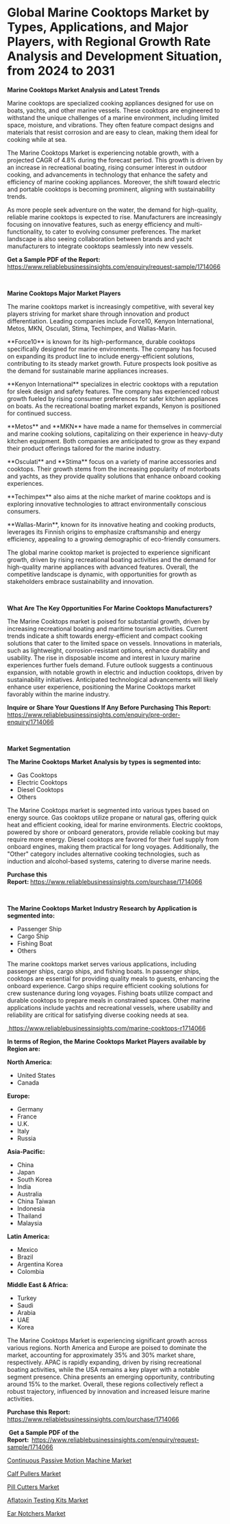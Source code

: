 <p><h1>Global Marine Cooktops Market by Types, Applications, and Major Players, with Regional Growth Rate Analysis and Development Situation, from 2024 to 2031</h1></p><p><strong>Marine Cooktops Market Analysis and Latest Trends</strong></p>
<p><p>Marine cooktops are specialized cooking appliances designed for use on boats, yachts, and other marine vessels. These cooktops are engineered to withstand the unique challenges of a marine environment, including limited space, moisture, and vibrations. They often feature compact designs and materials that resist corrosion and are easy to clean, making them ideal for cooking while at sea.</p><p>The Marine Cooktops Market is experiencing notable growth, with a projected CAGR of 4.8% during the forecast period. This growth is driven by an increase in recreational boating, rising consumer interest in outdoor cooking, and advancements in technology that enhance the safety and efficiency of marine cooking appliances. Moreover, the shift toward electric and portable cooktops is becoming prominent, aligning with sustainability trends. </p><p>As more people seek adventure on the water, the demand for high-quality, reliable marine cooktops is expected to rise. Manufacturers are increasingly focusing on innovative features, such as energy efficiency and multi-functionality, to cater to evolving consumer preferences. The market landscape is also seeing collaboration between brands and yacht manufacturers to integrate cooktops seamlessly into new vessels.</p></p>
<p><strong>Get a Sample PDF of the Report:&nbsp;</strong> <a href="https://www.reliablebusinessinsights.com/enquiry/request-sample/1714066?utm_campaign=1722&utm_medium=2&utm_source=Github&utm_content=ia&utm_term=22102024&utm_id=marine-cooktops">https://www.reliablebusinessinsights.com/enquiry/request-sample/1714066</a></p>
<p>&nbsp;</p>
<p><strong>Marine Cooktops Major Market Players</strong></p>
<p><p>The marine cooktops market is increasingly competitive, with several key players striving for market share through innovation and product differentiation. Leading companies include Force10, Kenyon International, Metos, MKN, Osculati, Stima, Techimpex, and Wallas-Marin.</p><p>**Force10** is known for its high-performance, durable cooktops specifically designed for marine environments. The company has focused on expanding its product line to include energy-efficient solutions, contributing to its steady market growth. Future prospects look positive as the demand for sustainable marine appliances increases.</p><p>**Kenyon International** specializes in electric cooktops with a reputation for sleek design and safety features. The company has experienced robust growth fueled by rising consumer preferences for safer kitchen appliances on boats. As the recreational boating market expands, Kenyon is positioned for continued success.</p><p>**Metos** and **MKN** have made a name for themselves in commercial and marine cooking solutions, capitalizing on their experience in heavy-duty kitchen equipment. Both companies are anticipated to grow as they expand their product offerings tailored for the marine industry.</p><p>**Osculati** and **Stima** focus on a variety of marine accessories and cooktops. Their growth stems from the increasing popularity of motorboats and yachts, as they provide quality solutions that enhance onboard cooking experiences. </p><p>**Techimpex** also aims at the niche market of marine cooktops and is exploring innovative technologies to attract environmentally conscious consumers.</p><p>**Wallas-Marin**, known for its innovative heating and cooking products, leverages its Finnish origins to emphasize craftsmanship and energy efficiency, appealing to a growing demographic of eco-friendly consumers.</p><p>The global marine cooktop market is projected to experience significant growth, driven by rising recreational boating activities and the demand for high-quality marine appliances with advanced features. Overall, the competitive landscape is dynamic, with opportunities for growth as stakeholders embrace sustainability and innovation.</p></p>
<p>&nbsp;</p>
<p><strong>What Are The Key Opportunities For Marine Cooktops Manufacturers?</strong></p>
<p><p>The Marine Cooktops market is poised for substantial growth, driven by increasing recreational boating and maritime tourism activities. Current trends indicate a shift towards energy-efficient and compact cooking solutions that cater to the limited space on vessels. Innovations in materials, such as lightweight, corrosion-resistant options, enhance durability and usability. The rise in disposable income and interest in luxury marine experiences further fuels demand. Future outlook suggests a continuous expansion, with notable growth in electric and induction cooktops, driven by sustainability initiatives. Anticipated technological advancements will likely enhance user experience, positioning the Marine Cooktops market favorably within the marine industry.</p></p>
<p><strong>Inquire or Share Your Questions If Any Before Purchasing This Report:</strong> <a href="https://www.reliablebusinessinsights.com/enquiry/pre-order-enquiry/1714066?utm_campaign=1722&utm_medium=2&utm_source=Github&utm_content=ia&utm_term=22102024&utm_id=marine-cooktops">https://www.reliablebusinessinsights.com/enquiry/pre-order-enquiry/1714066</a></p>
<p>&nbsp;</p>
<p><strong>Market Segmentation</strong></p>
<p><strong>The Marine Cooktops Market Analysis by types is segmented into:</strong></p>
<p><ul><li>Gas Cooktops</li><li>Electric Cooktops</li><li>Diesel Cooktops</li><li>Others</li></ul></p>
<p><p>The Marine Cooktops market is segmented into various types based on energy source. Gas cooktops utilize propane or natural gas, offering quick heat and efficient cooking, ideal for marine environments. Electric cooktops, powered by shore or onboard generators, provide reliable cooking but may require more energy. Diesel cooktops are favored for their fuel supply from onboard engines, making them practical for long voyages. Additionally, the "Other" category includes alternative cooking technologies, such as induction and alcohol-based systems, catering to diverse marine needs.</p></p>
<p><strong>Purchase this Report:&nbsp;</strong><a href="https://www.reliablebusinessinsights.com/purchase/1714066?utm_campaign=1722&utm_medium=2&utm_source=Github&utm_content=ia&utm_term=22102024&utm_id=marine-cooktops">https://www.reliablebusinessinsights.com/purchase/1714066</a></p>
<p>&nbsp;</p>
<p><strong>The Marine Cooktops Market Industry Research by Application is segmented into:</strong></p>
<p><ul><li>Passenger Ship</li><li>Cargo Ship</li><li>Fishing Boat</li><li>Others</li></ul></p>
<p><p>The marine cooktops market serves various applications, including passenger ships, cargo ships, and fishing boats. In passenger ships, cooktops are essential for providing quality meals to guests, enhancing the onboard experience. Cargo ships require efficient cooking solutions for crew sustenance during long voyages. Fishing boats utilize compact and durable cooktops to prepare meals in constrained spaces. Other marine applications include yachts and recreational vessels, where usability and reliability are critical for satisfying diverse cooking needs at sea.</p></p>
<p><a href="https://www.reliablebusinessinsights.com/marine-cooktops-r1714066?utm_campaign=1722&utm_medium=2&utm_source=Github&utm_content=ia&utm_term=22102024&utm_id=marine-cooktops">&nbsp;https://www.reliablebusinessinsights.com/marine-cooktops-r1714066</a></p>
<p><strong>In terms of Region, the Marine Cooktops Market Players available by Region are:</strong></p>
<p>
    <p> <strong> North America: </strong>
        <ul>
            <li>United States</li>
            <li>Canada</li>
        </ul>
        </p> 
    <p> <strong> Europe: </strong>
        <ul>
            <li>Germany</li>
            <li>France</li>
            <li>U.K.</li>
            <li>Italy</li>
            <li>Russia</li>
        </ul>
        </p> 
    <p> <strong> Asia-Pacific: </strong>
        <ul>
            <li>China</li>
            <li>Japan</li>
            <li>South Korea</li>
            <li>India</li>
            <li>Australia</li>
            <li>China Taiwan</li>
            <li>Indonesia</li>
            <li>Thailand</li>
            <li>Malaysia</li>
        </ul>
        </p> 
    <p> <strong> Latin America: </strong>
        <ul>
            <li>Mexico</li>
            <li>Brazil</li>
            <li>Argentina Korea</li>
            <li>Colombia</li>
        </ul>
        </p> 
    <p> <strong> Middle East & Africa: </strong>
        <ul>
            <li>Turkey</li>
            <li>Saudi</li>
            <li>Arabia</li>
            <li>UAE</li>
            <li>Korea</li>
        </ul>
    </p>
    </p>
<p><p>The Marine Cooktops Market is experiencing significant growth across various regions. North America and Europe are poised to dominate the market, accounting for approximately 35% and 30% market share, respectively. APAC is rapidly expanding, driven by rising recreational boating activities, while the USA remains a key player with a notable segment presence. China presents an emerging opportunity, contributing around 15% to the market. Overall, these regions collectively reflect a robust trajectory, influenced by innovation and increased leisure marine activities.</p></p>
<p><strong>Purchase this Report: </strong><a href="https://www.reliablebusinessinsights.com/purchase/1714066?utm_campaign=1722&utm_medium=2&utm_source=Github&utm_content=ia&utm_term=22102024&utm_id=marine-cooktops">https://www.reliablebusinessinsights.com/purchase/1714066</a></p>
<p>&nbsp;<strong>Get a Sample PDF of the Report:&nbsp;&nbsp;</strong><a href="https://www.reliablebusinessinsights.com/enquiry/request-sample/1714066?utm_campaign=1722&utm_medium=2&utm_source=Github&utm_content=ia&utm_term=22102024&utm_id=marine-cooktops">https://www.reliablebusinessinsights.com/enquiry/request-sample/1714066</a></p>
<p><strong></strong></p>
<p><p><a href="https://www.linkedin.com/pulse/continuous-passive-motion-machine-market-refracting-trends-ij3uc?utm_campaign=1722&utm_medium=2&utm_source=Github&utm_content=ia&utm_term=22102024&utm_id=marine-cooktops">Continuous Passive Motion Machine Market</a></p><p><a href="https://www.linkedin.com/pulse/consumer-behavior-shifts-calf-pullers-market-demand-analysis-forecast-rtfzc?utm_campaign=1722&utm_medium=2&utm_source=Github&utm_content=ia&utm_term=22102024&utm_id=marine-cooktops">Calf Pullers Market</a></p><p><a href="https://www.linkedin.com/pulse/pill-cutters-market-outlook-share-analysis-growth-trends-forecasts-teddc?utm_campaign=1722&utm_medium=2&utm_source=Github&utm_content=ia&utm_term=22102024&utm_id=marine-cooktops">Pill Cutters Market</a></p><p><a href="https://www.linkedin.com/pulse/global-aflatoxin-testing-kits-market-opportunities-challenges2024-kyhyc?utm_campaign=1722&utm_medium=2&utm_source=Github&utm_content=ia&utm_term=22102024&utm_id=marine-cooktops">Aflatoxin Testing Kits Market</a></p><p><a href="https://www.linkedin.com/pulse/strategic-market-insights-global-ear-notchers-2024-2031-ikmec?utm_campaign=1722&utm_medium=2&utm_source=Github&utm_content=ia&utm_term=22102024&utm_id=marine-cooktops">Ear Notchers Market</a></p></p>